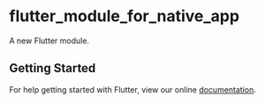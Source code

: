 # flutter_module_for_native_app

A new Flutter module.

## Getting Started

For help getting started with Flutter, view our online
[documentation](https://flutter.dev/).
